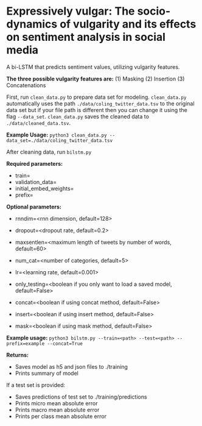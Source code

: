 # Expressively vulgar: The socio-dynamics of vulgarity and its effects on sentiment analysis in social media

A bi-LSTM that predicts sentiment values, utilizing vulgarity features.

**The three possible vulgarity features are:**
(1) Masking
(2) Insertion
(3) Concatenations

First, run `clean_data.py` to prepare data set for modeling.
`clean_data.py` automatically uses the path `./data/coling_twitter_data.tsv` to the original data set but if your file path
is different then you can change it using the flag `--data_set`. `clean_data.py` saves the cleaned data to `./data/cleaned_data.tsv`.

**Example Usage:**
`python3 clean_data.py --data_set=./data/coling_twitter_data.tsv`

After cleaning data, run `bilstm.py`

**Required parameters:**
- train=<path to training data set>
- validation_data=<path to validation data set>
- initial_embed_weights=<path to initial embedding weights>
- prefix=<prefix to save model>

**Optional parameters:**
- rnndim=<rnn dimension, default=128>
- dropout=<dropout rate, default=0.2>
- maxsentlen=<maximum length of tweets by number of words, default=60>
- num_cat=<number of categories, default=5>
- lr=<learning rate, default=0.001>
- only_testing=<boolean if you only want to load a saved model, default=False>

- concat=<boolean if using concat method, default=False>
- insert=<boolean if using insert method, default=False>
- mask=<boolean if using mask method, default=False>

**Example usage:**
`python3 bilstm.py --train=<path> --test=<path> --prefix=example --concat=True`

**Returns:**
- Saves model as h5 and json files to ./training
- Prints summary of model

If a test set is provided:
- Saves predictions of test set to ./training/predictions
- Prints micro mean absolute error
- Prints macro mean absolute error
- Prints per class mean absolute error